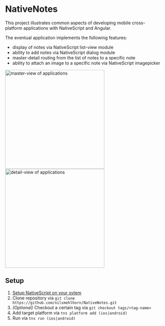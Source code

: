 # NativeNotes

This project illustrates common aspects of developing mobile cross-platform applications with NativeScript and Angular.

The eventual application implements the following features:
* display of notes via NativeScript list-view module
* ability to add notes via NativeScript dialog module
* master-detail routing from the list of notes to a specific note
* ability to attach an image to a specific note via NativeScript imagepicker

<img src="https://nilsmehlhorn.github.io/NativeNotes/master.png?raw" alt="master-view of applications" style="width: 320px;"/>
<img src="https://nilsmehlhorn.github.io/NativeNotes/detail.png?raw" alt="detail-view of applications" style="width: 320px;"/>



## Setup

1. [Setup NativeScript on your sytem](https://docs.nativescript.org/start/quick-setup)
2. Clone repository via `git clone https://github.com/nilsmehlhorn/NativeNotes.git`
2. *(Optional)* Checkout a certain tag via `git checkout tags/<tag-name>`
3. Add target platform via `tns platform add (ios|android)`
4. Run via `tns run (ios|android)`
